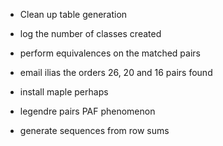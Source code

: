 - Clean up table generation

- log the number of classes created
- perform equivalences on the matched pairs

- email ilias the orders 26, 20 and 16 pairs found
- install maple perhaps

- legendre pairs PAF phenomenon

- generate sequences from row sums

